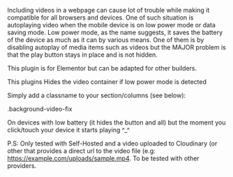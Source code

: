 Including videos in a webpage can cause lot of trouble while making it compatible for all browsers and devices. One of such situation is autoplaying video when the mobile device is on low power mode or data saving mode. Low power mode, as the name suggests, it saves the battery of the device as much as it can by various means. One of them is by disabling autoplay of media items such as videos but the MAJOR problem is that the play button stays in place and is not hidden.

This plugin is for Elementor but can be adapted for other builders.

This plugins Hides the video container if low power mode is detected

Simply add a classname to your section/columns (see below):

.background-video-fix

On devices with low battery (it hides the button and all) but the moment you click/touch your device it starts playing ^_^

P.S: Only tested with Self-Hosted and a video uploaded to Cloudinary (or other that provides a direct url to the video file (e.g: https://example.com/uploads/sample.mp4. To be tested with other providers.
